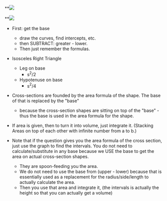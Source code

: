 


**![](https://lh7-us.googleusercontent.com/7-2UmvW3aEyQ6b4rav7OR4BF5TUH3u7l0mCa6LAxtK8wEbeYGct1JulrgdDoa4szxEq2Af54NFLs2il7HDnGmf1FKaURMX0h8tlSrau4yct9yrAvQsl75knmiF_iPcqmGChMJXg3oV7F9xkKNDtTAto)

**![](https://lh7-us.googleusercontent.com/eCvtdAeoRAW73CX6cOq0UfykseSBN0N5-n-DuX5Z2jEB9r0iKkWZswbrqweaxMd06WFuczvepUGoOR-jlsR7CBGcWranKfJrQzOTJhkBoX-Z3jR2eiDsZqY1zDxbCztWKR_ko7Q9_OZiiiFT7erHulI)

- First: get the base
	- draw the curves, find intercepts, etc. 
	- then SUBTRACT: greater - lower.
	- Then just remember the formulas.

- Isosceles Right Triangle
	- Leg on base
		- s$^2$/2
	- Hypotenuse on base
		- s$^2$/4

- Cross-sections are founded by the area formula of the shape. The base of that is replaced by the "base"
	- because the cross-section shapes are sitting on top of the "base" - thus the base is used in the area formula for the shape.
- If area is given, then to turn it into volume, just integrate it. (Stacking Areas on top of each other with infinite number from a to b.)


- Note that if the question gives you the area formula of the cross section, just use the graph to find the intervals. You do not need to calculate/substitute in any base because we USE the base to get the area on actual cross-section shapes.
	- They are spoon-feeding you the area.
	- We do not need to use the base from (upper - lower) because that is essentially used as a replacement for the radius/side/length to actually calculate the area.
	- Then you use that area and integrate it, (the intervals is actually the height so that you can actually get a volume)
